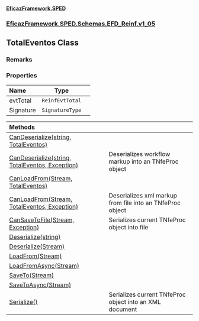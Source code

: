 #### [EficazFramework.SPED](EficazFrameworkSPED.md 'EficazFramework SPED')
### [EficazFramework.SPED.Schemas.EFD_Reinf.v1_05](EficazFramework.SPED.Schemas.EFD_Reinf.v1_05.md 'EficazFramework.SPED.Schemas.EFD_Reinf.v1_05')

## TotalEventos Class

### Remarks
### Properties

| Name | Type | |
| :--- | :---: | :--- |
| evtTotal | `ReinfEvtTotal` |  |
| Signature | `SignatureType` |  |

| Methods | |
| :--- | :--- |
| [CanDeserialize(string, TotalEventos)](EficazFramework.SPED.Schemas.EFD_Reinf.v1_05/TotalEventos/CanDeserialize(string,TotalEventos).md 'EficazFramework.SPED.Schemas.EFD_Reinf.v1_05.TotalEventos.CanDeserialize(string, EficazFramework.SPED.Schemas.EFD_Reinf.v1_05.TotalEventos)') | |
| [CanDeserialize(string, TotalEventos, Exception)](EficazFramework.SPED.Schemas.EFD_Reinf.v1_05/TotalEventos/CanDeserialize(string,TotalEventos,Exception).md 'EficazFramework.SPED.Schemas.EFD_Reinf.v1_05.TotalEventos.CanDeserialize(string, EficazFramework.SPED.Schemas.EFD_Reinf.v1_05.TotalEventos, System.Exception)') | Deserializes workflow markup into an TNfeProc object |
| [CanLoadFrom(Stream, TotalEventos)](EficazFramework.SPED.Schemas.EFD_Reinf.v1_05/TotalEventos/CanLoadFrom(Stream,TotalEventos).md 'EficazFramework.SPED.Schemas.EFD_Reinf.v1_05.TotalEventos.CanLoadFrom(System.IO.Stream, EficazFramework.SPED.Schemas.EFD_Reinf.v1_05.TotalEventos)') | |
| [CanLoadFrom(Stream, TotalEventos, Exception)](EficazFramework.SPED.Schemas.EFD_Reinf.v1_05/TotalEventos/CanLoadFrom(Stream,TotalEventos,Exception).md 'EficazFramework.SPED.Schemas.EFD_Reinf.v1_05.TotalEventos.CanLoadFrom(System.IO.Stream, EficazFramework.SPED.Schemas.EFD_Reinf.v1_05.TotalEventos, System.Exception)') | Deserializes xml markup from file into an TNfeProc object |
| [CanSaveToFile(Stream, Exception)](EficazFramework.SPED.Schemas.EFD_Reinf.v1_05/TotalEventos/CanSaveToFile(Stream,Exception).md 'EficazFramework.SPED.Schemas.EFD_Reinf.v1_05.TotalEventos.CanSaveToFile(System.IO.Stream, System.Exception)') | Serializes current TNfeProc object into file |
| [Deserialize(string)](EficazFramework.SPED.Schemas.EFD_Reinf.v1_05/TotalEventos/Deserialize(string).md 'EficazFramework.SPED.Schemas.EFD_Reinf.v1_05.TotalEventos.Deserialize(string)') | |
| [Deserialize(Stream)](EficazFramework.SPED.Schemas.EFD_Reinf.v1_05/TotalEventos/Deserialize(Stream).md 'EficazFramework.SPED.Schemas.EFD_Reinf.v1_05.TotalEventos.Deserialize(System.IO.Stream)') | |
| [LoadFrom(Stream)](EficazFramework.SPED.Schemas.EFD_Reinf.v1_05/TotalEventos/LoadFrom(Stream).md 'EficazFramework.SPED.Schemas.EFD_Reinf.v1_05.TotalEventos.LoadFrom(System.IO.Stream)') | |
| [LoadFromAsync(Stream)](EficazFramework.SPED.Schemas.EFD_Reinf.v1_05/TotalEventos/LoadFromAsync(Stream).md 'EficazFramework.SPED.Schemas.EFD_Reinf.v1_05.TotalEventos.LoadFromAsync(System.IO.Stream)') | |
| [SaveTo(Stream)](EficazFramework.SPED.Schemas.EFD_Reinf.v1_05/TotalEventos/SaveTo(Stream).md 'EficazFramework.SPED.Schemas.EFD_Reinf.v1_05.TotalEventos.SaveTo(System.IO.Stream)') | |
| [SaveToAsync(Stream)](EficazFramework.SPED.Schemas.EFD_Reinf.v1_05/TotalEventos/SaveToAsync(Stream).md 'EficazFramework.SPED.Schemas.EFD_Reinf.v1_05.TotalEventos.SaveToAsync(System.IO.Stream)') | |
| [Serialize()](EficazFramework.SPED.Schemas.EFD_Reinf.v1_05/TotalEventos/Serialize().md 'EficazFramework.SPED.Schemas.EFD_Reinf.v1_05.TotalEventos.Serialize()') | Serializes current TNfeProc object into an XML document |
